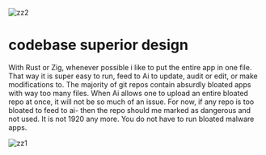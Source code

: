 ![zz2](https://github.com/user-attachments/assets/e54f4c9f-843b-4ae3-85b3-515c673b739e)






# codebase superior design

 With Rust or Zig, whenever possible i like to put the entire app in one file. That way it is super easy to run, feed to Ai to update, audit or edit, or make modifications to. The majority of git repos contain absurdly bloated apps with way too many files. When Ai allows one to upload an entire bloated repo at once, it will not be so much of an issue. For now, if any repo is too bloated to feed to ai- then the repo should me marked as dangerous and not used. It is not 1920 any more. You do not have to run bloated malware apps. 




![zz1](https://github.com/user-attachments/assets/26522f0b-7f6e-43b8-9298-d24958cd6ec4)
